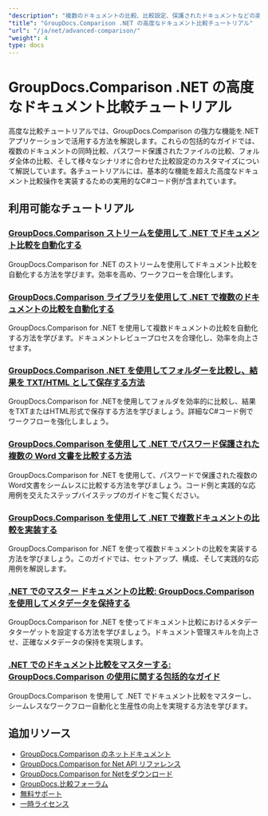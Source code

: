 ```yaml
---
"description": "複数のドキュメントの比較、比較設定、保護されたドキュメントなどの高度な比較機能に関するステップバイステップのチュートリアル。"
"title": "GroupDocs.Comparison .NET の高度なドキュメント比較チュートリアル"
"url": "/ja/net/advanced-comparison/"
"weight": 4
type: docs
---
```

# GroupDocs.Comparison .NET の高度なドキュメント比較チュートリアル

高度な比較チュートリアルでは、GroupDocs.Comparison の強力な機能を.NETアプリケーションで活用する方法を解説します。これらの包括的なガイドでは、複数のドキュメントの同時比較、パスワード保護されたファイルの比較、フォルダ全体の比較、そして様々なシナリオに合わせた比較設定のカスタマイズについて解説しています。各チュートリアルには、基本的な機能を超えた高度なドキュメント比較操作を実装するための実用的なC#コード例が含まれています。

## 利用可能なチュートリアル

### [GroupDocs.Comparison ストリームを使用して .NET でドキュメント比較を自動化する](./net-document-comparison-groupdocs-streams/)
GroupDocs.Comparison for .NET のストリームを使用してドキュメント比較を自動化する方法を学びます。効率を高め、ワークフローを合理化します。

### [GroupDocs.Comparison ライブラリを使用して .NET で複数のドキュメントの比較を自動化する](./groupdocs-comparison-net-multi-doc-automation/)
GroupDocs.Comparison for .NET を使用して複数ドキュメントの比較を自動化する方法を学びます。ドキュメントレビュープロセスを合理化し、効率を向上させます。

### [GroupDocs.Comparison .NET を使用してフォルダーを比較し、結果を TXT/HTML として保存する方法](./groupdocs-comparison-net-folder-comparison-tutorial/)
GroupDocs.Comparison for .NETを使用してフォルダを効率的に比較し、結果をTXTまたはHTML形式で保存する方法を学びましょう。詳細なC#コード例でワークフローを強化しましょう。

### [GroupDocs.Comparison を使用して .NET でパスワード保護された複数の Word 文書を比較する方法](./compare-password-protected-docs-groupdocs-dotnet/)
GroupDocs.Comparison for .NET を使用して、パスワードで保護された複数のWord文書をシームレスに比較する方法を学びましょう。コード例と実践的な応用例を交えたステップバイステップのガイドをご覧ください。

### [GroupDocs.Comparison を使用して .NET で複数ドキュメントの比較を実装する](./implement-multi-doc-comparison-groupdocs-net/)
GroupDocs.Comparison for .NET を使って複数ドキュメントの比較を実装する方法を学びましょう。このガイドでは、セットアップ、構成、そして実践的な応用例を解説します。

### [.NET でのマスター ドキュメントの比較: GroupDocs.Comparison を使用してメタデータを保持する](./groupdocs-comparison-net-metadata-target/)
GroupDocs.Comparison for .NET を使ってドキュメント比較におけるメタデータターゲットを設定する方法を学びましょう。ドキュメント管理スキルを向上させ、正確なメタデータの保持を実現します。

### [.NET でのドキュメント比較をマスターする: GroupDocs.Comparison の使用に関する包括的なガイド](./mastering-document-comparison-groupdocs-dotnet/)
GroupDocs.Comparison を使用して .NET でドキュメント比較をマスターし、シームレスなワークフロー自動化と生産性の向上を実現する方法を学びます。

## 追加リソース

- [GroupDocs.Comparison のネットドキュメント](https://docs.groupdocs.com/comparison/net/)
- [GroupDocs.Comparison for Net API リファレンス](https://reference.groupdocs.com/comparison/net/)
- [GroupDocs.Comparison for Netをダウンロード](https://releases.groupdocs.com/comparison/net/)
- [GroupDocs.比較フォーラム](https://forum.groupdocs.com/c/comparison)
- [無料サポート](https://forum.groupdocs.com/)
- [一時ライセンス](https://purchase.groupdocs.com/temporary-license/)